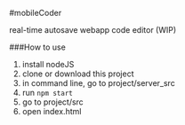 #mobileCoder

real-time autosave webapp code editor (WIP)

###How to use
1. install nodeJS
2. clone or download this project
3. in command line, go to project/server_src
4. run `npm start`
5. go to project/src
6. open index.html
